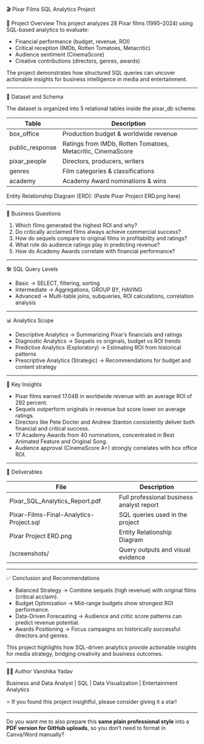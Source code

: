 🎬 Pixar Films SQL Analytics Project

📌 Project Overview
This project analyzes 28 Pixar films (1995–2024) using SQL-based analytics to evaluate:

* Financial performance (budget, revenue, ROI)
* Critical reception (IMDb, Rotten Tomatoes, Metacritic)
* Audience sentiment (CinemaScore)
* Creative contributions (directors, genres, awards)

The project demonstrates how structured SQL queries can uncover actionable insights for business intelligence in media and entertainment.

---

📂 Dataset and Schema

The dataset is organized into 5 relational tables inside the pixar\_db schema:

| Table            | Description                                                 |
| ---------------- | ----------------------------------------------------------- |
| box\_office      | Production budget & worldwide revenue                       |
| public\_response | Ratings from IMDb, Rotten Tomatoes, Metacritic, CinemaScore |
| pixar\_people    | Directors, producers, writers                               |
| genres           | Film categories & classifications                           |
| academy          | Academy Award nominations & wins                            |

Entity Relationship Diagram (ERD):
(Paste Pixar Project ERD.png here)

---

🎯 Business Questions

1. Which films generated the highest ROI and why?
2. Do critically acclaimed films always achieve commercial success?
3. How do sequels compare to original films in profitability and ratings?
4. What role do audience ratings play in predicting revenue?
5. How do Academy Awards correlate with financial performance?

---

🛠️ SQL Query Levels

* Basic → SELECT, filtering, sorting
* Intermediate → Aggregations, GROUP BY, HAVING
* Advanced → Multi-table joins, subqueries, ROI calculations, correlation analysis

---

📊 Analytics Scope

* Descriptive Analytics → Summarizing Pixar’s financials and ratings
* Diagnostic Analytics → Sequels vs originals, budget vs ROI trends
* Predictive Analytics (Exploratory) → Estimating ROI from historical patterns
* Prescriptive Analytics (Strategic) → Recommendations for budget and content strategy

---

🔑 Key Insights

* Pixar films earned 17.04B in worldwide revenue with an average ROI of 292 percent.
* Sequels outperform originals in revenue but score lower on average ratings.
* Directors like Pete Docter and Andrew Stanton consistently deliver both financial and critical success.
* 17 Academy Awards from 40 nominations, concentrated in Best Animated Feature and Original Song.
* Audience approval (CinemaScore A+) strongly correlates with box office ROI.

---

📘 Deliverables

| File                                    | Description                               |
| --------------------------------------- | ----------------------------------------- |
| Pixar\_SQL\_Analytics\_Report.pdf       | Full professional business analyst report |
| Pixar-Films-Final-Analytics-Project.sql | SQL queries used in the project           |
| Pixar Project ERD.png                   | Entity Relationship Diagram               |
| /screenshots/                           | Query outputs and visual evidence         |

---

✅ Conclusion and Recommendations

* Balanced Strategy → Combine sequels (high revenue) with original films (critical acclaim).
* Budget Optimization → Mid-range budgets show strongest ROI performance.
* Data-Driven Forecasting → Audience and critic score patterns can predict revenue potential.
* Awards Positioning → Focus campaigns on historically successful directors and genres.

This project highlights how SQL-driven analytics provide actionable insights for media strategy, bridging creativity and business outcomes.

---

👩‍💻 Author
Vanshika Yadav 

Business and Data Analyst | SQL | Data Visualization | Entertainment Analytics

⭐ If you found this project insightful, please consider giving it a star!

---

Do you want me to also prepare this **same plain professional style** into a **PDF version for GitHub uploads**, so you don’t need to format in Canva/Word manually?
